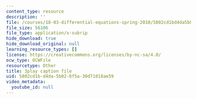 ```yaml
---
content_type: resource
description: ''
file: /courses/18-03-differential-equations-spring-2010/5802cd1bd4da5b028f5a30d71018ae59_XDhJ8lVGbl8.vtt
file_size: 56106
file_type: application/x-subrip
hide_download: true
hide_download_original: null
learning_resource_types: []
license: https://creativecommons.org/licenses/by-nc-sa/4.0/
ocw_type: OCWFile
resourcetype: Other
title: 3play caption file
uid: 5802cd1b-d4da-5b02-8f5a-30d71018ae59
video_metadata:
  youtube_id: null
---
```

